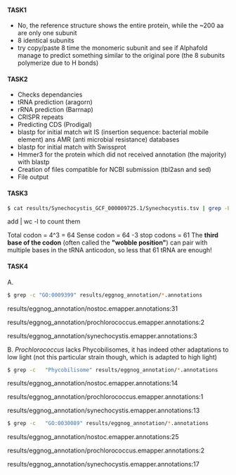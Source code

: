 #### TASK1
- No, the reference structure shows the entire protein, while the ~200 aa are only one subunit
- 8 identical subunits
- try copy/paste 8 time the monomeric subunit and see if Alphafold manage to predict something similar to the original pore (the 8 subunits polymerize due to H bonds)
#### TASK2
- Checks dependancies
- tRNA prediction (aragorn)
- rRNA prediction (Barrnap)
- CRISPR repeats
- Predicting CDS (Prodigal)
- blastp for initial match wit IS (insertion sequence: bacterial mobile element) ans AMR (anti microbial resistance) databases
- blastp for initial match with Swissprot
- Hmmer3 for the protein which did not received annotation (the majority) with blastp
- Creation of files compatible for NCBI submission (tbl2asn and sed)
- File output


#### TASK3

```bash
$ cat results/Synechocystis_GCF_000009725.1/Synechocystis.tsv | grep -E "tRNA-[A-Z][a-z][a-z]\(" 
```
add | wc -l to count them

Total codon  = 4^3 = 64
Sense codon = 64 -3 stop codons = 61
The **third base of the codon** (often called the **"wobble position"**) can pair with multiple bases in the tRNA anticodon, so less that 61 tRNA are enough!

#### TASK4
A.

```bash
$ grep -c "GO:0009399" results/eggnog_annotation/*.annotations
```
results/eggnog_annotation/nostoc.emapper.annotations:31

results/eggnog_annotation/prochlorococcus.emapper.annotations:2

results/eggnog_annotation/synechocystis.emapper.annotations:3

B. *Prochlorococcus* lacks Phycobilisomes, it has indeed other adaptations to low light (not this particular strain though, which is adapted to high light) 

```bash
$ grep -c   "Phycobilisome" results/eggnog_annotation/*.annotations
```
results/eggnog_annotation/nostoc.emapper.annotations:14

results/eggnog_annotation/prochlorococcus.emapper.annotations:1

results/eggnog_annotation/synechocystis.emapper.annotations:13

```bash
$ grep -c   "GO:0030089" results/eggnog_annotation/*.annotations
```
results/eggnog_annotation/nostoc.emapper.annotations:25

results/eggnog_annotation/prochlorococcus.emapper.annotations:2

results/eggnog_annotation/synechocystis.emapper.annotations:17

